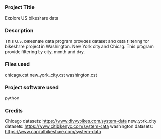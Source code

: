 

### Project Title
Explore US bikeshare data

### Description
This U.S. bikeshare data program provides dataset and data filtering for bikeshare project in Washington. New York city and Chicag.
This program provide filtering by city, month and day.
 
### Files used
chicago.cst
new_york_city.cst
washington.cst

### Project software used
python


### Credits
Chicago datasets: https://www.divvybikes.com/system-data
new_york_city datasets: https://www.citibikenyc.com/system-data
washington datasets: https://www.capitalbikeshare.com/system-data



